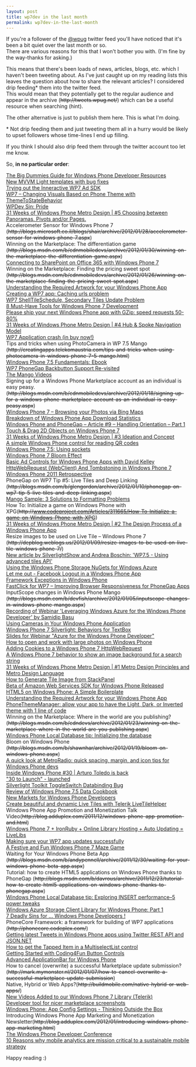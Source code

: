 ```yaml
---
layout: post
title: wp7dev in the last month
permalink: wp7dev-in-the-last-month
---
```


If you're a follower of the [@wpug](http://twitter.com/wpug) twitter feed you'll have noticed that it's been a bit quiet over the last month or so.  
There are various reasons for this that I won't bother you with. (I'm fine by the way-thanks for asking.)

This means that there's been loads of news, articles, blogs, etc. which I haven't been tweeting about. As I've just caught up on my reading lists this leaves the question about how to share the relevant articles? I considered drip feeding\* them into the twitter feed.  
This would mean that they potentially get to the regular audience and appear in the archive (~~http&#58;&#47;&#47;tweets.wpug.net/~~) which can be a useful resource when searching (hint).

The other alternative is just to publish them here. This is what I'm doing.

\* Not drip feeding them and just tweeting them all in a hurry would be likely to upset followers whose time-lines I end up filling.

If you think I should also drip feed them through the twitter account too let me know.

So, **in no particular order**:

[The Big Dummies Guide for Windows Phone Developer Resources](https://prod-static-asp-blogs.azurewebsites.net/bsimser/the-big-dummies-guide-for-windows-phone-developer-resources/)  
[New MVVM Light templates with bug fixes](http://blog.galasoft.ch/archive/2012/01/02/new-mvvm-light-templates-with-bug-fixes.aspx)  
[Trying out the Inneractive WP7 Ad SDK](http://socialebola.wordpress.com/2012/01/26/trying-out-the-inneractive-wp7-ad-sdk/)  
[WP7 – Changing Visuals Based on Phone Theme with ThemeToStateBehavior](http://dotneteers.net/blogs/vbandi/archive/2012/01/29/wp7-changing-visuals-based-on-phone-theme-with-themetostatebehavior.aspx)  
[WPDev Sin: Pride](http://samidipbasu.com/2012/01/30/wpdev-sin-pride/)  
[31 Weeks of Windows Phone Metro Design | #5 Choosing between Panoramas, Pivots and/or Pages.](http://ux.artu.tv/?p=234)  
Accelerometer Sensor for Windows Phone 7 (~~http&#58;&#47;&#47;blogs.microsoft.co.il/blogs/shair/archive/2012/01/28/accelerometer-sensor-for-windows-phone-7.aspx~~)  
Winning on the Marketplace: The differentiation game (~~http&#58;&#47;&#47;blogs.msdn.com/b/cdnmobiledevs/archive/2012/01/30/winning-on-the-marketplace-the-differentiation-game.aspx~~)  
[Connecting to SharePoint on Office 365 with Windows Phone 7](http://garfoot.com/blog/2012/01/connecting-to-sharepoint-on-office-365-with-windows-phone-7/)  
Winning on the Marketplace: Finding the pricing sweet spot (~~http&#58;&#47;&#47;blogs.msdn.com/b/cdnmobiledevs/archive/2012/01/26/winning-on-the-marketplace-finding-the-pricing-sweet-spot.aspx~~)  
[Understanding the Required Artwork for your Windows Phone App](http://davebost.com/blog/2012/01/26/understanding-the-required-artwork-for-your-windows-phone-app/)  
[Creating a WP7 app: Caching urls problem](https://timdams.wordpress.com/2011/06/17/creating-a-wp-7-app-caching-urls/)  
[WP7 ShellTileSchedule, Secondary Tiles Update Problem](http://maintrick.blogspot.com/2012/01/wp7-shelltileschedule-secondary-tiles.html)  
[8 Must-Have Tools for Windows Phone 7 Development](http://www.diaryofaninja.com/blog/2012/01/23/8-musthave-tools-for-windows-phone-7-development)  
[Please ship your next Windows Phone app with GZip: speed requests 50-80%](http://www.jeff.wilcox.name/2012/01/windows-phone-gzip-support-by-morten/)  
[31 Weeks of Windows Phone Metro Design | #4 Hub & Spoke Navigation Model](http://ux.artu.tv/?p=220)  
[WP7 Application crash (in buy now!)](http://wieser-software.blogspot.com/2012/01/wp7-application-crash-in-buy-now.html)  
Tips and tricks when using PhotoCamera in WP 7.5 Mango (~~http&#58;&#47;&#47;creatingapps.telekomaustria.com/tips-and-tricks-when-using-photocamera-in-windows-phone-7-5-mango.html~~)  
[Windows Phone 7.5 Fundamentals: Ebook](http://www.silverlightshow.net/book/Windows-Phone-7.5-Fundamentals-Ebook.aspx)  
[WP7 PhoneGap Backbutton Support Re-visited](http://www.scottlogic.co.uk/blog/colin/2012/01/wp7-phonegap-backbutton-support-re-visited/)  
[The Mango Videos](http://channel9.msdn.com/series/The-Mango-Videos)  
Signing up for a Windows Phone Marketplace account as an individual is easy peasy. (~~http&#58;&#47;&#47;blogs.msdn.com/b/cdnmobiledevs/archive/2012/01/18/signing-up-for-a-windows-phone-marketplace-account-as-an-individual-is-easy-peasy.aspx~~)  
[Windows Phone 7 – Browsing your Photos via Bing Maps](http://www.scottlogic.co.uk/blog/colin/2012/01/windows-phone-7-browsing-your-photos-via-bing-maps/)  
[Breakdown of Windows Phone App Download Statistics](http://kodierer.blogspot.com/2012/01/breakdown-of-windows-phone-app-download.html)  
[Windows Phone and PhoneGap – Article #9 – Handling Orientation – Part 1](http://windowsphonerocks.com/windows-phone-and-phonegap-article-9-handling-orientation-part-1/)  
[Touch & Drag 2D Objects on Windows Phone 7](http://scionwest.net/2012/01/touch-drag-2d-objects-on-windows-phone-7/)  
[31 Weeks of Windows Phone Metro Design | #3 Ideation and Concept](http://ux.artu.tv/?p=206)  
[A simple Windows Phone control for reading QR codes](http://www.jeff.wilcox.name/2012/01/wpqr-control/)  
[Windows Phone 7.5: Using sockets](http://www.silverlightshow.net/items/Windows-Phone-7.5-Using-sockets.aspx)  
[Windows Phone 7 Bloom Effect](http://scionwest.net/2012/01/windows-phone-7-bloom-effect/)  
[Basic Ad Controls for Windows Phone Apps with David Kelley](http://www.silverlightshow.net/news/Basic-Ad-Controls-for-Windows-Phone-Apps-with-David-Kelley.aspx)  
[HttpWebRequest (WebClient) And Tombstoning in Windows Phone 7](http://www.designersilverlight.com/2012/01/11/httpwebrequest-webclient-and-tombstoning-in-windows-phone-7/)  
[Windows Phone 2011 Retrospective](http://windowsteamblog.com/windows_phone/b/wpdev/archive/2012/01/11/windows-phone-2011-retrospective.aspx)  
PhoneGap on WP7 Tip #5: Live Tiles and Deep Linking (~~http&#58;&#47;&#47;blogs.msdn.com/b/glengordon/archive/2012/01/10/phonegap-on-wp7-tip-5-live-tiles-and-deep-linking.aspx~~)  
[Mango Sample: 3 Solutions to Formatting Problems](http://blog.jerrynixon.com/2012/01/mango-sample-3-solutions-to-formatting.html)  
How To: Initialize a game on Windows Phone with XPG(~~http&#58;&#47;&#47;www.codeproject.com/Articles/311665/How-To-Initialize-a-game-on-Windows-Phone-with-XPG~~)  
[31 Weeks of Windows Phone Metro Design | #2 The Design Process of a Windows Phone App](http://ux.artu.tv/?p=192)  
Resize images to be used on Live Tile – Windows Phone 7 (~~http&#58;&#47;&#47;depblog.weblogs.us/2012/01/09/resize-images-to-be-used-on-live-tile-windows-phone-7/~~)  
[New article by SilverlightShow and Andrea Boschin: 'WP7.5 - Using advanced tiles API'](http://www.silverlightshow.net/news/New-article-by-SilverlightShow-and-Andrea-Boschin-WP7.5-Using-advanced-tiles-API.aspx)  
[Using the Windows Phone Storage NuGets for Windows Azure](http://channel9.msdn.com/posts/Using-the-Windows-Phone-Storage-NuGets-for-Windows-Azure)  
[Let me out - Facebook Logout in a Windows Phone App](http://kodierer.blogspot.com/2012/01/let-me-out-facebook-logout-in-windows.html)  
[Framework Exceptions in Windows Phone](http://nicksnettravels.builttoroam.com/post/2012/01/06/Framework-Exceptions-in-Windows-Phone.aspx)  
[FastClick for WP7 – Improving Browser Responsiveness for PhoneGap Apps](http://www.scottlogic.co.uk/blog/colin/2012/01/fastclick-for-wp7-improving-browser-responsiveness-for-phonegap-apps/)  
InputScope changes in Windows Phone Mango (~~http&#58;&#47;&#47;blogs.msdn.com/b/devfish/archive/2012/01/05/inputscope-changes-in-windows-phone-mango.aspx~~)  
[Recording of Webinar 'Leveraging Windows Azure for the Windows Phone Developer' by Samidip Basu](http://www.silverlightshow.net/video/Webinar-Azure-for-WP7-Devs.aspx)  
[Using Cameras in Your Windows Phone Application](http://msdn.microsoft.com/en-us/magazine/hh708750.aspx)  
[Windows Phone 7 Silverlight: Behaviors for TextBox](http://outcoldman.ru/en/blog/show/308)  
[Slides for Webinar "Azure for the Windows Phone Developer"](http://www.silverlightshow.net/news/Check-out-the-Slides-for-Tomorrow-s-Webinar-Azure-for-the-Windows-Phone-Developer.aspx)  
[How to open and work with large photos on Windows Phone](http://igrali.wordpress.com/2012/01/03/how-to-open-and-work-with-large-photos-on-windows-phone/)  
[Adding Cookies to a Windows Phone 7 HttpWebRequest](http://www.designersilverlight.com/2012/01/02/adding-cookies-to-a-windows-phone-7-httpwebrequest/)  
[A Windows Phone 7 behavior to show an image background for a search string](http://dotnetbyexample.blogspot.com/2011/12/windows-phone-7-behavior-to-show-image.html)  
[31 Weeks of Windows Phone Metro Design | #1 Metro Design Principles and Metro Design Language](http://ux.artu.tv/?p=179)  
[How to Generate Tile Image from StackPanel](http://myprogrammingdial.blogspot.com/2011/12/how-to-generate-tile-image-from.html)  
[Beta of Amazon Web Services SDK for Windows Phone Released](http://www.ubelly.com/2012/01/beta-of-amazon-web-services-sdk-for-windows-phone-released/)  
[HTML5 on Windows Phone: A Simple Boilerplate](http://robtiffany.com/html5/html5-on-windows-phone-a-simple-boilerplate)  
[Understanding the Required Artwork for your Windows Phone App](http://davebost.com/blog/2012/01/26/understanding-the-required-artwork-for-your-windows-phone-app/)  
[PhoneThemeManager: allow your app to have the Light, Dark, or Inverted theme with 1 line of code](http://www.jeff.wilcox.name/2012/01/phonethememanager/)  
Winning on the Marketplace: Where in the world are you publishing? (~~http&#58;&#47;&#47;blogs.msdn.com/b/cdndevs/archive/2012/01/23/winning-on-the-marketplace-where-in-the-world-are-you-publishing.aspx~~)  
[Windows Phone Local Database tip: Initializing the database](http://erikej.blogspot.com/2012/01/windows-phone-local-database-tip.html)  
Bloom on Windows Phone (~~http&#58;&#47;&#47;blogs.msdn.com/b/shawnhar/archive/2012/01/19/bloom-on-windows-phone.aspx~~)  
[A quick look at MetroRadio: quick spacing, margin, and icon tips for Windows Phone devs](http://www.jeff.wilcox.name/2012/01/metroradio-design/)  
[Inside Windows Phone #30 | Arturo Toledo is back](http://channel9.msdn.com/Shows/Inside+Windows+Phone/Inside-Windows-Phone-30--Arturo-Toledo-is-back)  
["30 to Launch" - launched](http://www.30tolaunch.com/Home/Index)  
[Silverlight Toolkit ToggleSwitch Databinding Bug](http://mobileworld.appamundi.com/blogs/andywigley/archive/2012/01/18/silverlight-toolkit-toggleswitch-databinding-bug.aspx)  
[Review of Windows Phone 7.5 Data Cookbook](http://mobileworld.appamundi.com/blogs/petevickers/archive/2012/01/24/review-of-windows-phone-7-5-data-cookbook.aspx)  
[New Markets for Windows Phone Developers](http://windowsteamblog.com/windows_phone/b/wpdev/archive/2012/01/05/new-markets-for-windows-phone-developers.aspx)  
[Create beautiful and dynamic Live Tiles with Telerik LiveTileHelper](http://www.silverlightshow.net/news/Create-beautiful-and-dynamic-Live-Tiles-with-Telerik-LiveTileHelper.aspx)  
Windows Phone App Promotion and Monetization Talk Video(~~http&#58;&#47;&#47;blog.adduplex.com/2011/12/windows-phone-app-promotion-and.html~~)  
[Windows Phone 7 + IronRuby + Online Library Hosting + Auto Updating = LiveLibs](http://dotnet.dzone.com/news/windows-phone-7-ironruby)  
[Making sure your WP7 app updates successfully](http://www.munkiisoft.com/blog/archive/2011/12/22/making-sure-your-wp7-app-updates-successfully.aspx)  
[A Festive and Fun Windows Phone 7 Maze Game](http://www.scottlogic.co.uk/blog/colin/2011/12/a-festive-and-fun-windows-phone-7-maze-game/)  
Waiting for Your Windows Phone Beta App (~~http&#58;&#47;&#47;blogs.msdn.com/b/andypennell/archive/2011/12/30/waiting-for-your-windows-phone-beta-app.aspx~~)  
Tutorial: how to create HTML5 applications on Windows Phone thanks to PhoneGap (~~http&#58;&#47;&#47;blogs.msdn.com/b/davrous/archive/2011/12/23/tutorial-how-to-create-html5-applications-on-windows-phone-thanks-to-phonegap.aspx~~)  
[Windows Phone Local Database tip: Exploring INSERT performance–5 power tweaks](http://erikej.blogspot.com/2011/12/windows-phone-local-database-tip.html)  
[Windows Azure Storage Client Library for Windows Phone: Part 1](http://mobile.dzone.com/articles/windows-azure-storage-client)  
[7 Deadly Sins for … Windows Phone Developers !](http://samidipbasu.com/2012/01/29/7-deadly-sins-for-wpdev/)  
PhoneCore Framework: a framework for building of WP7 applications (~~http&#58;&#47;&#47;phonecore.codeplex.com/~~)  
[Getting latest Tweets in Windows Phone apps using Twitter REST API and JSON.NET](http://windowsphonegeek.com/articles/Getting-latest-Tweets-in-Windows-Phone-apps-using-Twitter-REST-API-and-JSON-NET)  
[How to get the Tapped Item in a MultiselectList control](http://windowsphonegeek.com/articles/How-to-get-the-Tapped-Item-in-a-MultiselectList-control)  
[Getting Started with Coding4Fun Button Controls](http://windowsphonegeek.com/articles/Getting-Started-with-Coding4Fun-Button-Controls)  
[Advanced ApplicationBar for Windows Phone](http://windowsphonegeek.com/articles/Advanced-ApplicationBar-for-Windows-Phone)  
How to cancel (overwrite) a successful Marketplace update submission? (~~http&#58;&#47;&#47;mark.mymonster.nl/2012/01/07/how-to-cancel-overwrite-a-successful-marketplace-update-submission~~)  
Native, Hybrid or Web Apps?(~~http&#58;&#47;&#47;buildmobile.com/native-hybrid-or-web-apps/~~)  
[New Videos Added to our Windows Phone 7 Library (Telerik)](http://blogs.telerik.com/blogs/posts/12-01-12/new-videos-added-to-our-windows-phone-7-library.aspx)  
[Developer tool for nicer marketplace screenshots](http://socialebola.wordpress.com/2012/01/18/developer-tool-for-nicer-marketplace-screenshots/)  
[Windows Phone: App Config Settings - Thinking Outside the Box](http://www.geoffhudik.com/tech/2012/1/26/windows-phone-app-config-settings-thinking-outside-the-box.html)  
Introducing Windows Phone App Marketing and Monetization Newsletter(~~http&#58;&#47;&#47;blog.adduplex.com/2012/01/introducing-windows-phone-app-marketing.html~~)  
[The Windows Phone Developer Conference](http://www.wpdevcon.net/)  
[10 Reasons why mobile analytics are mission critical to a sustainable mobile strategy](http://mobithinking.com/webtrends-mobile-anlytics-interview)

Happy reading :)
